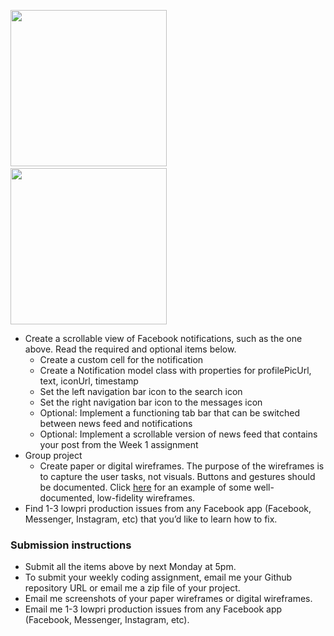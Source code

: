 <img src="http://i.imgur.com/7IuFoEul.png" width="250"/>&nbsp;&nbsp;<img src="http://i.imgur.com/N8PfLlf.png" width="250"/>

- Create a scrollable view of Facebook notifications, such as the one above. Read the required and optional items below.
  - Create a custom cell for the notification 
  - Create a Notification model class with properties for profilePicUrl, text, iconUrl, timestamp
  - Set the left navigation bar icon to the search icon
  - Set the right navigation bar icon to the messages icon
  - Optional: Implement a functioning tab bar that can be switched between news feed and notifications
  - Optional: Implement a scrollable version of news feed that contains your post from the Week 1 assignment
- Group project
  - Create paper or digital wireframes. The purpose of the wireframes is to capture the user tasks, not visuals. Buttons and gestures should be documented. Click [here](http://i.imgur.com/kfWh6Lv.jpg) for an example of some well-documented, low-fidelity wireframes.
- Find 1-3 lowpri production issues from any Facebook app (Facebook, Messenger, Instagram, etc) that you’d like to learn how to fix.

### Submission instructions

- Submit all the items above by next Monday at 5pm.
- To submit your weekly coding assignment, email me your Github repository URL or email me a zip file of your project.
- Email me screenshots of your paper wireframes or digital wireframes.
- Email me 1-3 lowpri production issues from any Facebook app (Facebook, Messenger, Instagram, etc).
